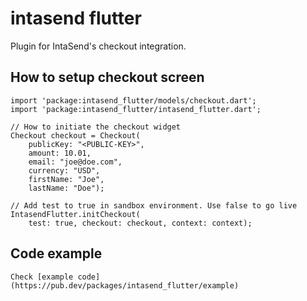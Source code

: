 # intasend flutter

Plugin for IntaSend's checkout integration.

## How to setup checkout screen

    import 'package:intasend_flutter/models/checkout.dart';
    import 'package:intasend_flutter/intasend_flutter.dart';

    // How to initiate the checkout widget
    Checkout checkout = Checkout(
        publicKey: "<PUBLIC-KEY>",
        amount: 10.01,
        email: "joe@doe.com",
        currency: "USD",
        firstName: "Joe",
        lastName: "Doe");

    // Add test to true in sandbox environment. Use false to go live
    IntasendFlutter.initCheckout(
        test: true, checkout: checkout, context: context);

## Code example

    Check [example code](https://pub.dev/packages/intasend_flutter/example)
